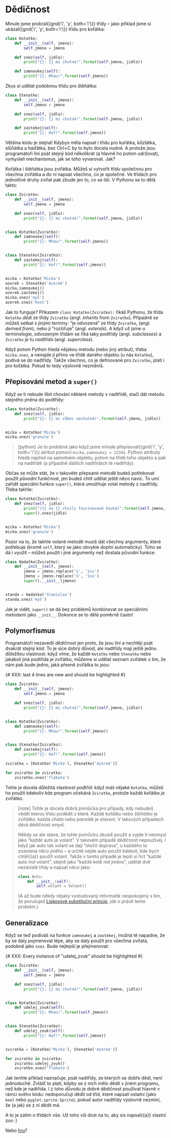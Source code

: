 # Dědičnost

Minule jsme probral{{gnd('i', 'y', both='i')}} třídy – jako příklad jsme si
ukázal{{gnd('i', 'y', both='i')}} třídu pro koťátka:

```python
class Kotatko:
    def __init__(self, jmeno):
        self.jmeno = jmeno

    def snez(self, jidlo):
        print("{}: {} mi chutná!".format(self.jmeno, jidlo))

    def zamnoukej(self):
        print("{}: Mňau!".format(self.jmeno))
```

Zkus si udělat podobnou třídu pro štěňátka:

```python
class Stenatko:
    def __init__(self, jmeno):
        self.jmeno = jmeno

    def snez(self, jidlo):
        print("{}: {} mi chutná!".format(self.jmeno, jidlo))

    def zastekej(self):
        print("{}: Haf!".format(self.jmeno))
```

Většina kódu je stejná!
Kdybys měla napsat i třídu pro kuřátka, kůzlátka,
slůňátka a háďátka, bez Ctrl+C by to bylo docela nudné.
A protože jsou programátoři líní psát stejný kód
několikrát (a hlavně ho potom udržovat), vymysleli
mechanismus, jak se toho vyvarovat. Jak?

Koťátka i štěňátka jsou zvířátka.
Můžeš si vytvořit třídu společnou pro všechna
zvířátka a do ní napsat všechno, co je společné.
Ve třídách pro jednotlivé druhy zvířat pak zbude jen
to, co se liší.
V Pythonu se to dělá takto:

```python
class Zviratko:
    def __init__(self, jmeno):
        self.jmeno = jmeno

    def snez(self, jidlo):
        print("{}: {} mi chutná!".format(self.jmeno, jidlo))


class Kotatko(Zviratko):
    def zamnoukej(self):
        print("{}: Mňau!".format(self.jmeno))


class Stenatko(Zviratko):
    def zastekej(self):
        print("{}: Haf!".format(self.jmeno))


micka = Kotatko('Micka')
azorek = Stenatko('Azorek')
micka.zamnoukej()
azorek.zastekej()
micka.snez('myš')
azorek.snez('kost')
```

Jak to funguje?
Příkazem `class Kotatko(Zviratko):`
říkáš Pythonu, že třída `Kotatko`
*dědí* ze třídy `Zviratko`
(angl. *inherits* from `Zviratko`).
Případně se můžeš setkat s jinými termíny:
“je odvozená” ze třídy `Zviratko`,
(angl. *derived from*),
nebo ji “rozšiřuje” (angl. *extends*).
A když už jsme u terminologie, odvozeným třídám se
říká taky *podtřídy* (angl. *subclasses*)
a `Zviratko` je tu *nadtřída*
(angl. *superclass*).

Když potom Python hledá nějakou metodu
(nebo jiný atribut), třeba `micka.snez`,
a nenajde ji přímo ve třídě daného objektu (u nás
`Kotatko`), podívá se do nadtřídy.
Takže všechno, co je definované pro
`Zviratko`, platí i pro koťátka.
Pokud to tedy výslovně nezměníš.


## Přepisování metod a `super()`

Když se ti nebude líbit chování některé metody
v nadtřídě, stačí dát metodu stejného jména do
podtřídy:

```python
class Kotatko(Zviratko):
    def snez(self, jidlo):
        print("{}: {} mi vůbec nechutná!".format(self.jmeno, jidlo))


micka = Kotatko('Micka')
micka.snez('granule')
```

> [python]
> Je to podobné jako když jsme minule přepisoval{{gnd('i', 'y', both='i')}}
> atribut pomocí `micka.zamnoukej = 12345`.
> Python atributy hledá napřed na samotném objektu,
> potom na třídě toho objektu a pak na nadtřídě
> (a případně dalších nadtřídách té nadtřídy).

Občas se může stát, že v takovéto přepsané metodě budeš
potřebovat použít původní funkčnost, jen budeš chtít udělat ještě něco navíc.
To umí zařídit speciální funkce `super()`,
která umožňuje volat metody z nadtřídy.
Třeba takhle:

```python
class Kotatko(Zviratko):
    def snez(self, jidlo):
        print("({} na {} chvíli fascinovaně kouká)".format(self.jmeno, jidlo))
        super().snez(jidlo)


micka = Kotatko('Micka')
micka.snez('granule')
```

Pozor na to, že takhle volané metodě musíš dát všechny
argumenty, které potřebuje (kromě `self`,
který se jako obvykle doplní automaticky).
Toho se dá i využít – můžeš použít i jiné argumenty
než dostala původní funkce:

```python
class Hadatko(Zviratko):
    def __init__(self, jmeno):
        jmeno = jmeno.replace('s', 'sss')
        jmeno = jmeno.replace('S', 'Sss')
        super().__init__(jmeno)


standa = Hadatko('Stanislav')
standa.snez('myš')
```

Jak je vidět, `super()` se dá bez problémů
kombinovat se speciálními metodami jako `__init__`.
Dokonce se to dělá poměrně často!


## Polymorfismus

Programátoři nezavedli dědičnost jen proto, že jsou
líní a nechtějí psát dvakrát stejný kód.
To je sice dobrý důvod, ale nadtřídy mají ještě jednu
důležitou vlastnost: když víme, že každé
`Kotatko` nebo `Stenatko`
nebo jakákoli jiná podtřída je zvířátko,
můžeme si udělat seznam zvířátek s tím,
že nám pak bude jedno, jaká přesně zvířátka to jsou:

{# XXX: last 4 lines are new and should be highlighted #}
```python
class Zviratko:
    def __init__(self, jmeno):
        self.jmeno = jmeno

    def snez(self, jidlo):
        print("{}: {} mi chutná!".format(self.jmeno, jidlo))


class Kotatko(Zviratko):
    def zamnoukej(self):
        print("{}: Mňau!".format(self.jmeno))


class Stenatko(Zviratko):
    def zastekej(self):
        print("{}: Haf!".format(self.jmeno))

zviratka = [Kotatko('Micka'), Stenatko('Azorek')]

for zviratko in zviratka:
    zviratko.snez('flákota')
```

Tohle je docela důležitá vlastnost podtříd:
když máš nějaké `Kotatko`, můžeš ho použít
kdekoliv kde program očekává `Zviratko`,
protože každé koťátko *je* zvířátko.

> [note]
> Tohle je docela dobrá pomůcka pro případy, kdy nebudeš vědět
> kterou třídu podědit z které.
> Každé *koťátko* nebo *štěňátko*
> je *zvířátko*, každá *chata*
> nebo *panelák* je *stavení*.
> V takových případech dává dědičnost smysl.
>
> Někdy se ale stane, že tuhle pomůcku zkusíš použít a vyjde ti
> nesmysl jako “každé auto je volant”.
> V takovém případě dědičnost nepoužívej.
> I když jak auto tak volant se dají “otočit doprava”,
> u každého to znamená něco jiného – a určitě nejde auto
> použít kdekoli, kde bych chtěl{{a}} použít volant.
> Takže v tomto případě je lepší si říct “každé auto
> *má* volant”, stejně jako “každé kotě
> *má* jméno”, udělat dvě nezávislé třídy a napsat něco jako:
>
> ```python
> class Auto:
>     def __init__(self):
>         self.volant = Volant()
> ```
>
> (A až bude někdy nějaký vystudovaný informatik nespokojený
> s tím, že porušuješ
> [Liskovové substituční princip](https://en.wikipedia.org/wiki/Liskov_substitution_principle),
> jde o právě tento problém.)

## Generalizace

Když se teď podíváš na funkce `zamnoukej`
a `zastekej`, možná tě napadne, že by se
daly pojmenovat lépe, aby se daly použít pro všechna
zvířata, podobně jako `snez`.
Bude nejlepší je přejmenovat:


{# XXX: Every instance of "udelej_zvuk" should be highlighted #}
```python
class Zviratko:
    def __init__(self, jmeno):
        self.jmeno = jmeno

    def snez(self, jidlo):
        print("{}: {} mi chutná!".format(self.jmeno, jidlo))


class Kotatko(Zviratko):
    def udelej_zvuk(self):
        print("{}: Mňau!".format(self.jmeno))


class Stenatko(Zviratko):
    def udelej_zvuk(self):
        print("{}: Haf!".format(self.jmeno))


zviratka = [Kotatko('Micka'), Stenatko('Azorek')]

for zviratko in zviratka:
    zviratko.udelej_zvuk()
    zviratko.snez('flákota')
```

Jak tenhle příklad naznačuje, psát nadtřídy, ze kterých se dobře dědí,
není jednoduché. Zvlášť to platí, kdyby se z nich mělo dědit v jiném
programu, než kde je nadtřída.
I z toho důvodu je dobré dědičnost používat hlavně v rámci svého kódu:
nedoporučuji dědit od tříd, které napsali ostatní (jako `bool` nebo
`pyglet.sprite.Sprite`), pokud autor nadtřídy výslovně nezmíní, že (a jak) se
z ní dědit má.

A to je zatím o třídách vše. Už toho víš dost na to,
aby sis napsal{{a}} vlastní zoo :)

Nebo [hru](../../projects/asteroids/)?
